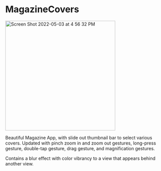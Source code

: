 # MagazineCovers


<img width="345" alt="Screen Shot 2022-05-03 at 4 56 32 PM" src="https://user-images.githubusercontent.com/87610332/166565090-9d54ff38-0633-4b29-9f5d-12e47c34834e.png">

Beautiful Magazine App, with slide out thumbnail bar to select various covers.  Updated with pinch zoom in and zoom out gestures, long-press gesture, double-tap gesture, drag gesture, and magnification gestures.  

Contains a blur effect with color vibrancy to a view that appears behind another view. 


